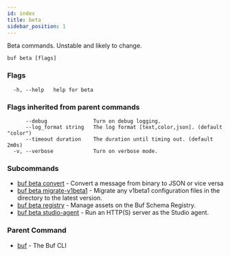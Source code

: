 ```yaml
---
id: index
title: beta
sidebar_position: 1
---
```

Beta commands. Unstable and likely to change.

```
buf beta [flags]
```

### Flags

```
  -h, --help   help for beta
```

### Flags inherited from parent commands

```
      --debug               Turn on debug logging.
      --log_format string   The log format [text,color,json]. (default "color")
      --timeout duration    The duration until timing out. (default 2m0s)
  -v, --verbose             Turn on verbose mode.
```

### Subcommands

* [buf beta convert](convert.md)	 - Convert a message from binary to JSON or vice versa
* [buf beta migrate-v1beta1](migrate-v1beta1.md)	 - Migrate any v1beta1 configuration files in the directory to the latest version.
* [buf beta registry](registry/index.md)	 - Manage assets on the Buf Schema Registry.
* [buf beta studio-agent](studio-agent.md)	 - Run an HTTP(S) server as the Studio agent.

### Parent Command

* [buf](index.md)	 - The Buf CLI

